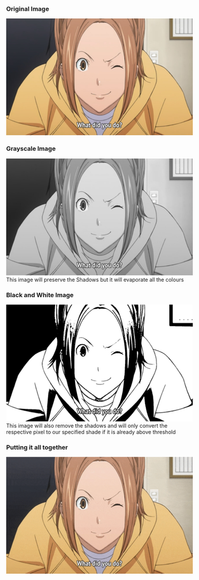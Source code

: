 ### Original Image
![alt text](./miyoshi.jpg)

### Grayscale Image
![alt text](./miyoshi_g.jpg)
This image will preserve the Shadows but it will evaporate all the colours

### Black and White Image
![alt text](./miyoshi_bw.jpg)
This image will also remove the shadows and will only convert the respective pixel to our specified shade if it is already above threshold

### Putting it all together
![](https://github.com/husainshaikh895/OpenCV-colour-to-B-W/blob/master/transition_compressed.gif)
